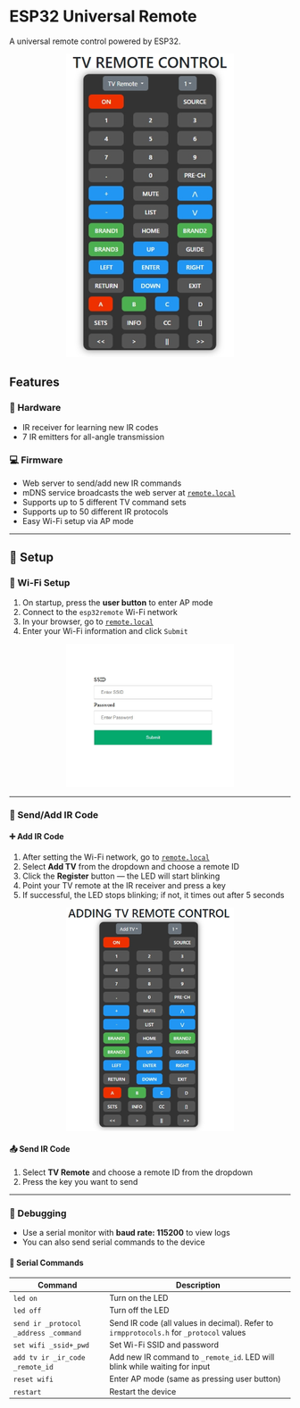 # ESP32 Universal Remote  
A universal remote control powered by ESP32.

<p align="center">  
  <img src="/Firmware_UniversalRemote/demo.jpeg" width="300px">  
</p>

## Features

### 🔧 Hardware  
- IR receiver for learning new IR codes  
- 7 IR emitters for all-angle transmission

### 💻 Firmware  
- Web server to send/add new IR commands  
- mDNS service broadcasts the web server at [`remote.local`](http://remote.local)  
- Supports up to 5 different TV command sets  
- Supports up to 50 different IR protocols  
- Easy Wi-Fi setup via AP mode

---

## 🚀 Setup

### 📶 Wi-Fi Setup  
1. On startup, press the **user button** to enter AP mode  
2. Connect to the `esp32remote` Wi-Fi network  
3. In your browser, go to [`remote.local`](http://remote.local)  
4. Enter your Wi-Fi information and click `Submit`

<p align="center">  
  <img src="/Firmware_UniversalRemote/login_demo.jpeg" width="300px">  
</p>

---

### 🔄 Send/Add IR Code

#### ➕ Add IR Code  
1. After setting the Wi-Fi network, go to [`remote.local`](http://remote.local)  
2. Select **Add TV** from the dropdown and choose a remote ID  
3. Click the **Register** button — the LED will start blinking  
4. Point your TV remote at the IR receiver and press a key  
5. If successful, the LED stops blinking; if not, it times out after 5 seconds

<p align="center">  
  <img src="/Firmware_UniversalRemote/addTV_demo.jpeg" width="300px">  
</p>

#### 📤 Send IR Code  
1. Select **TV Remote** and choose a remote ID from the dropdown  
2. Press the key you want to send

---

### 🐞 Debugging

- Use a serial monitor with **baud rate: 115200** to view logs  
- You can also send serial commands to the device

#### 🔧 Serial Commands  
| Command | Description |
|--------|-------------|
| `led on` | Turn on the LED |
| `led off` | Turn off the LED |
| `send ir _protocol _address _command` | Send IR code (all values in decimal). Refer to `irmpprotocols.h` for `_protocol` values |
| `set wifi _ssid+_pwd` | Set Wi-Fi SSID and password |
| `add tv ir _ir_code _remote_id` | Add new IR command to `_remote_id`. LED will blink while waiting for input |
| `reset wifi` | Enter AP mode (same as pressing user button) |
| `restart` | Restart the device |
